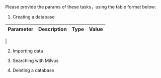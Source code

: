 Please provide the params of these tasks，using the table format below:

1. Creating a database

|  Parameter  |  Description  |  Type   |  Value   |
| ------------| --------------| --------| ---------|
| 

2. Importing data

3. Searching with Milvus

4. Deleting a database
